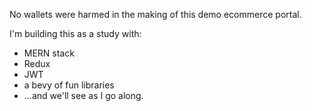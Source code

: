 No wallets were harmed in the making of this demo ecommerce portal.

I'm building this as a study with:

- MERN stack
- Redux
- JWT
- a bevy of fun libraries
- ...and we'll see as I go along.
